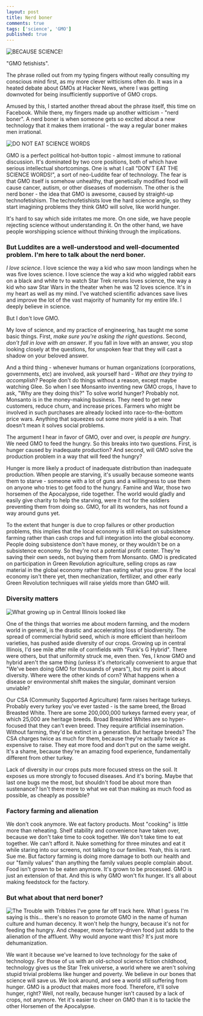 ```yaml
---
layout: post
title: Nerd boner
comments: true
tags: ['science', 'GMO']
published: true
---
```

![BECAUSE SCIENCE!](http://i.imgur.com/I0TAXyB.png)

"GMO fetishists". 

The phrase rolled out from my typing fingers without really consulting my conscious mind first, as my more clever witticisms often do. It was in a heated debate about GMOs at Hacker News, where I was getting downvoted for being insufficiently supportive of GMO crops. 

Amused by this, I started another thread about the phrase itself, this time on Facebook. While there, my fingers made up another witticism - "nerd boner". A nerd boner is when someone gets so excited about a new technology that it makes them irrational - the way a regular boner makes men irrational. 

![DO NOT EAT SCIENCE WORDS](http://i.imgur.com/m5ZBg7a.png)

GMO is a perfect political hot-button topic - almost immune to rational discussion. It's dominated by two core positions, both of which have serious intellectual shortcomings. One is what I call "DON'T EAT THE SCIENCE WORDS!", a sort of neo-Luddite fear of technology. The fear is that GMO itself is somehow unhealthy, that genetically modified food will cause cancer, autism, or other diseases of modernism. The other is the nerd boner - the idea that GMO is awesome, caused by straight-up technofetishism. The technofetishists love the hard science angle, so they start imagining problems they think GMO will solve, like world hunger. 

It's hard to say which side irritates me more. On one side, we have people rejecting science without understanding it. On the other hand, we have people worshipping science without thinking through the implications. 

### But Luddites are a well-understood and well-documented problem. I'm here to talk about the nerd boner. 

*I love science*. I love science the way a kid who saw moon landings when he was five loves science. I love science the way a kid who wiggled rabbit ears on a black and white tv to watch Star Trek reruns loves science, the way a kid who saw Star Wars in the theater when he was 12 loves science. It's in my heart as well as my mind. I've watched scientific advances save lives and improve the lot of the vast majority of humanity for my entire life. I deeply believe in science. 

But I don't love GMO. 

My love of science, and my practice of engineering, has taught me some basic things. First, *make sure you're asking the right questions*. Second, *don't fall in love with an answer*. If you fall in love with an answer, you stop looking closely at the questions, for unspoken fear that they will cast a shadow on your beloved answer. 

And a third thing - whenever humans or human organizations (corporations, governments, etc) are involved, ask yourself hard - *What are they trying to accomplish*? People don't do things without a reason, except maybe watching Glee. So when I see Monsanto inventing new GMO crops, I have to ask, "Why are they doing this?" To solve world hunger? Probably not. Monsanto is in the money-making business. They need to get new customers, reduce churn, and increase prices. Farmers who might be involved in such purchases are already locked into race-to-the-bottom price wars. Anything that squeezes out some more yield is a win. That doesn't mean it solves social problems. 

The argument I hear in favor of GMO, over and over, is *people are hungry*. We need GMO to feed the hungry. So this breaks into two questions. First, is hunger caused by inadequate production? And second, will GMO solve the production problem in a way that will feed the hungry? 

Hunger is more likely a product of inadequate distribution than inadequate production. When people are starving, it's usually because someone wants them to starve - someone with a lot of guns and a willingness to use them on anyone who tries to get food to the hungry. Famine and War, those two horsemen of the Apocalypse, ride together. The world would gladly and easily give charity to help the starving, were it not for the soldiers preventing them from doing so. GMO, for all its wonders, has not found a way around guns yet. 

To the extent that hunger is due to crop failures or other production problems, this implies that the local economy is still reliant on subsistence farming rather than cash crops and full integration into the global economy. People doing subsistence don't have money, or they wouldn't be on a subsistence economy. So they're not a potential profit center. They're saving their own seeds, not buying them from Monsanto. GMO is predicated on participation in Green Revolution agriculture, selling crops as raw material in the global economy rather than eating what you grow. If the local economy isn't there yet, then mechanization, fertilizer, and other early Green Revolution techniques will raise yields more than GMO will. 

### Diversity matters

![What growing up in Central Illinois looked like](http://cf.collectorsweekly.com/stories/6SpZkCzTGamUht6.PrMNjw-small.jpg)

One of the things that worries me about modern farming, and the modern world in general, is the drastic and accelerating loss of biodiversity. The spread of commercial hybrid seed, which *is* more efficient than heirloom varieties, has pushed aside diversity of our crops. Growing up in central Illinois, I'd see mile after mile of cornfields with "Funk's G Hybrid". There were others, but that uniformity struck me, even then. Yes, I know GMO and hybrid aren't the same thing (unless it's rhetorically convenient to argue that "We've been doing GMO for thousands of years"), but my point is about diversity. Where were the other kinds of corn? What happens when a disease or environmental shift makes the singular, dominant version unviable? 

Our CSA (Community Supported Agriculture) farm raises heritage turkeys. Probably every turkey you've ever tasted - is the same breed, the Broad Breasted White. There are some 200,000,000 turkeys farmed every year, of which 25,000 are heritage breeds. Broad Breasted Whites are so hyper-focused that they can't even breed. They require artificial insemination. Without farming, they'd be extinct in a generation. But heritage breeds? The CSA charges twice as much for them, because they're actually twice as expensive to raise. They eat more food and don't put on the same weight. It's a shame, because they're an amazing food experience, fundamentally different from other turkey. 

Lack of diversity in our crops puts more focused stress on the soil. It exposes us more strongly to focused diseases. And it's boring. Maybe that last one bugs me the most, but shouldn't food be about more than sustenance? Isn't there more to what we eat than making as much food as possible, as cheaply as possible? 

### Factory farming and alienation
We don't cook anymore. We eat factory products. Most "cooking" is little more than reheating. Shelf stability and convenience have taken over, because we don't take time to cook together. We don't take time to eat together. We can't afford it. Nuke something for three minutes and eat it while staring into our screens, not talking to our families. Yeah, this is rant. Sue me. But factory farming is doing more damage to both our health and our "family values" than anything the family values people complain about. Food isn't grown to be eaten anymore. It's grown to be processed. GMO is just an extension of that. And this is why GMO won't fix hunger. It's all about making feedstock for the factory. 

### But what about that nerd boner?
![The Trouble with Tribbles](http://moodle.kentisd.net/pluginfile.php/65999/mod_book/chapter/2348/tribbles.jpg)
I've gone far off track here. What I guess I'm saying is this... there's no reason to promote GMO in the name of human culture and human decency. It won't help the hungry, because it's not for feeding the hungry. And cheaper, more factory-driven food just adds to the alienation of the affluent. Why would anyone want this? It's just more dehumanization. 

We want it because we've learned to love technology for the sake of technology. For those of us with an old-school science fiction childhood, technology gives us the Star Trek universe, a world where we aren't solving stupid trivial problems like hunger and poverty. We believe in our bones that science will save us. We look around, and see a world still suffering from hunger. GMO is a product that makes more food. Therefore, it'll solve hunger, right? Well, not really, because hunger isn't caused by a lack of crops, not anymore. Yet it's easier to cheer on GMO than it is to tackle the other Horsemen of the Apocalypse. 

